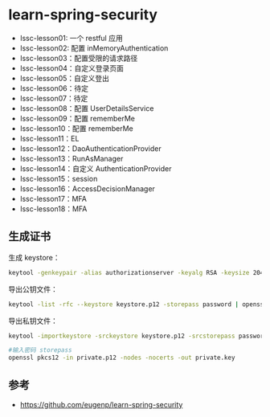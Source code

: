 # learn-spring-security

- lssc-lesson01: 一个 restful 应用
- lssc-lesson02: 配置 inMemoryAuthentication
- lssc-lesson03：配置受限的请求路径
- lssc-lesson04：自定义登录页面
- lssc-lesson05：自定义登出
- lssc-lesson06：待定
- lssc-lesson07：待定
- lssc-lesson08：配置 UserDetailsService
- lssc-lesson09：配置 rememberMe
- lssc-lesson10：配置 rememberMe
- lssc-lesson11：EL
- lssc-lesson12：DaoAuthenticationProvider
- lssc-lesson13：RunAsManager
- lssc-lesson14：自定义 AuthenticationProvider
- lssc-lesson15：session
- lssc-lesson16：AccessDecisionManager
- lssc-lesson17：MFA
- lssc-lesson18：MFA


## 生成证书

生成 keystore：
```bash
keytool -genkeypair -alias authorizationserver -keyalg RSA -keysize 2048 -storetype PKCS12 -keystore keystore.p12 -storepass password -dname "CN=Web Server,OU=Unit,O=Organization,L=City,S=State,C=CN" -validity 3650
```

导出公钥文件：
```bash
keytool -list -rfc --keystore keystore.p12 -storepass password | openssl x509 -inform pem -pubkey > public.key
```

导出私钥文件：
```bash
keytool -importkeystore -srckeystore keystore.p12 -srcstorepass password -destkeystore private.p12 -deststoretype PKCS12 -deststorepass password -destkeypass password

#输入密码 storepass
openssl pkcs12 -in private.p12 -nodes -nocerts -out private.key
```

## 参考

- https://github.com/eugenp/learn-spring-security